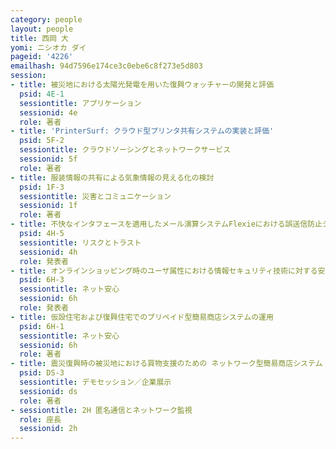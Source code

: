 ```yaml
---
category: people
layout: people
title: 西岡 大
yomi: ニシオカ ダイ
pageid: '4226'
emailhash: 94d7596e174ce3c0ebe6c8f273e5d803
session:
- title: 被災地における太陽光発電を用いた復興ウォッチャーの開発と評価
  psid: 4E-1
  sessiontitle: アプリケーション
  sessionid: 4e
  role: 著者
- title: 'PrinterSurf: クラウド型プリンタ共有システムの実装と評価'
  psid: 5F-2
  sessiontitle: クラウドソーシングとネットワークサービス
  sessionid: 5f
  role: 著者
- title: 服装情報の共有による気象情報の見える化の検討
  psid: 1F-3
  sessiontitle: 災害とコミュニケーション
  sessionid: 1f
  role: 著者
- title: 不快なインタフェースを適用したメール演算システムFlexieにおける誤送信防止システムの開発と評価
  psid: 4H-5
  sessiontitle: リスクとトラスト
  sessionid: 4h
  role: 発表者
- title: オンラインショッピング時のユーザ属性における情報セキュリティ技術に対する安心感の重要度の検証
  psid: 6H-3
  sessiontitle: ネット安心
  sessionid: 6h
  role: 発表者
- title: 仮設住宅および復興住宅でのプリペイド型簡易商店システムの運用
  psid: 6H-1
  sessiontitle: ネット安心
  sessionid: 6h
  role: 著者
- title: 震災復興時の被災地における買物支援のための ネットワーク型簡易商店システム
  psid: DS-3
  sessiontitle: デモセッション／企業展示
  sessionid: ds
  role: 著者
- sessiontitle: 2H 匿名通信とネットワーク監視
  role: 座長
  sessionid: 2h
---
```

